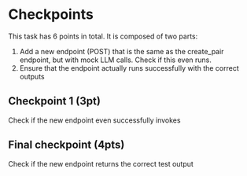 # Checkpoints

This task has 6 points in total. It is composed of two parts:
1. Add a new endpoint (POST) that is the same as the create_pair endpoint, but with mock LLM calls.
Check if this even runs.
2. Ensure that the endpoint actually runs successfully with the correct outputs

## Checkpoint 1 (3pt)

Check if the new endpoint even successfully invokes

## Final checkpoint (4pts)

Check if the new endpoint returns the correct test output